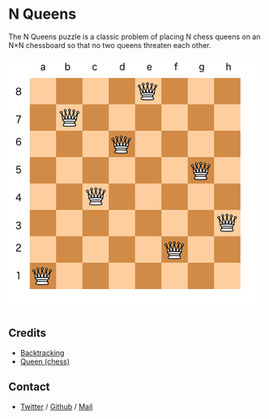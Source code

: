 # N Queens
The N Queens puzzle is a classic problem of placing N chess queens on an N×N chessboard so that no two queens threaten each other.

![N-Queens](../assets/n-queens.png)

## Credits
 * [Backtracking](https://en.wikipedia.org/wiki/Backtracking)
 * [Queen (chess)](https://en.wikipedia.org/wiki/Queen_%28chess%29)

## Contact
 * [Twitter](https://www.twitter.com/sakhilelindah) / [Github](https://github.com/sakhi-4096) / [Mail](mailto:sakhilelindah@protonmail.com)
